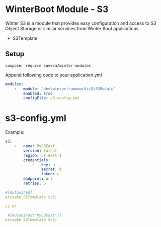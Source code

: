 # WinterBoot Module - S3

Winter S3 is a module that provides easy configuration and access to S3 Object Storage or similar services from Winter
Boot applications.

- S3Template

## Setup

```shell
composer require suvera/winter-modules
```

Append following code to your application.yml

```yaml
modules:
    -   module: 'dev\winterframework\s3\S3Module'
        enabled: true
        configFile: s3-config.yml
```

# s3-config.yml

Example:

```yaml
s3:
    -   name: MyS3East
        version: latest
        region: us-east-1
        credentials:
            -   key: a
                secret: b
                token: c
        endpoint: url
        retries: 5
```


```yaml
#[Autowired]
private S3Template $s3;

// or

 #[Autowired("MyS3East")]
private S3Template $s3;

```